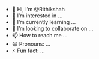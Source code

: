 - 👋 Hi, I’m @Rithikshah
- 👀 I’m interested in ...
- 🌱 I’m currently learning ...
- 💞️ I’m looking to collaborate on ...
- 📫 How to reach me ...
- 😄 Pronouns: ...
- ⚡ Fun fact: ...

<!---
Rithikshah/Rithikshah is a ✨ special ✨ repository because its `README.md` (this file) appears on your GitHub profile.
You can click the Preview link to take a look at your changes.
--->
